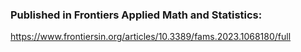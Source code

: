 ### Published in Frontiers Applied Math and Statistics:
https://www.frontiersin.org/articles/10.3389/fams.2023.1068180/full
